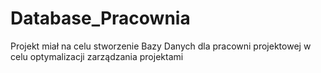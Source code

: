 # Database_Pracownia

Projekt miał na celu stworzenie Bazy Danych dla pracowni projektowej w celu optymalizacji zarządzania projektami

